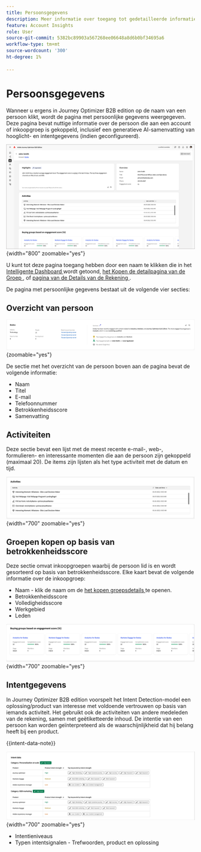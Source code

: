 ```yaml
---
title: Persoonsgegevens
description: Meer informatie over toegang tot gedetailleerde informatie en een algemene AI-samenvatting voor een persoon die is gekoppeld aan een account of inkoopgroep in Journey Optimizer B2B edition.
feature: Account Insights
role: User
source-git-commit: 5382bc89903a567268ee06648a8d6b0bf34695a6
workflow-type: tm+mt
source-wordcount: '300'
ht-degree: 1%

---
```


# Persoonsgegevens

Wanneer u ergens in Journey Optimizer B2B edition op de naam van een persoon klikt, wordt de pagina met persoonlijke gegevens weergegeven. Deze pagina bevat nuttige informatie over de persoon die aan een account of inkoopgroep is gekoppeld, inclusief een generatieve AI-samenvatting van hooglicht- en intentgegevens (indien geconfigureerd). <!-- There are also [actions](#person-actions) that you can execute for the person. -->

![ pagina van de Details van de Persoon ](./assets/person-details-page.png){width="800" zoomable="yes"}

U kunt tot deze pagina toegang hebben door een naam te klikken die in het [ Intelligente Dashboard ](../dashboards/intelligent-dashboard.md) wordt getoond, [ het Kopen de detailpagina van de Groep ](../buying-groups/buying-group-details.md), of [ pagina van de Details van de Rekening ](./account-details.md).

De pagina met persoonlijke gegevens bestaat uit de volgende vier secties:

## Overzicht van persoon

![ Overzicht van de Persoon ](./assets/details-page-account-overview.png){zoomable="yes"}

De sectie met het overzicht van de persoon boven aan de pagina bevat de volgende informatie:

* Naam
* Titel
* E-mail
* Telefoonnummer
* Betrokkenheidsscore
* Samenvatting

## Activiteiten

Deze sectie bevat een lijst met de meest recente e-mail-, web-, formulieren- en interessante momenten die aan de persoon zijn gekoppeld (maximaal 20). De items zijn lijsten als het type activiteit met de datum en tijd.

![ Activiteiten - persoondetails ](./assets/person-details-activities.png){width="700" zoomable="yes"}

## Groepen kopen op basis van betrokkenheidsscore

Deze sectie omvat inkoopgroepen waarbij de persoon lid is en wordt gesorteerd op basis van betrokkenheidsscore. Elke kaart bevat de volgende informatie over de inkoopgroep:

* Naam - klik de naam om de [ het kopen groepsdetails ](../buying-groups/buying-group-details.md) te openen.
* Betrokkenheidsscore
* Volledigheidsscore
* Werkgebied
* Leden

![ het Kopen groepen die op overeenkomst worden gebaseerd - persoondetails ](./assets/person-details-buying-groups-engagement.png){width="700" zoomable="yes"}

## Intentgegevens

In Journey Optimizer B2B edition voorspelt het Intent Detection-model een oplossing/product van interesse met voldoende vertrouwen op basis van iemands activiteit. Het gebruikt ook de activiteiten van andere medeleden van de rekening, samen met geëtiketteerde inhoud. De intentie van een persoon kan worden geïnterpreteerd als de waarschijnlijkheid dat hij belang heeft bij een product.

{{intent-data-note}}

![ Gegevens van de Intentie - persoondetails ](./assets/intent-data-panel.png){width="700" zoomable="yes"}

* Intentieniveaus
* Typen intentsignalen - Trefwoorden, product en oplossing

<!-- ## Person actions -->
